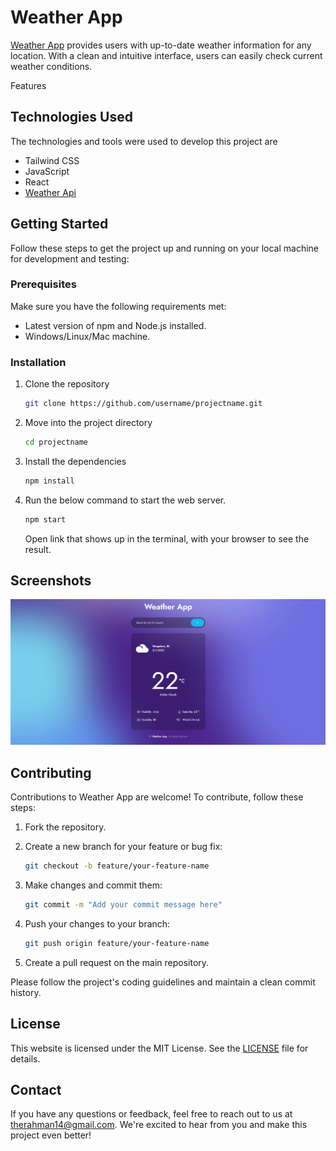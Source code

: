 # Weather App

[Weather App](https://weather-app-rahmans-projects.vercel.app/) provides users with up-to-date weather information for any location. With a clean and intuitive interface, users can easily check current weather conditions.

Features

## Technologies Used

The technologies and tools were used to develop this project are

- Tailwind CSS
- JavaScript
- React
- [Weather Api](https://openweathermap.org/)

## Getting Started

Follow these steps to get the project up and running on your local machine for development and testing:

### Prerequisites

Make sure you have the following requirements met:

- Latest version of npm and Node.js installed.
- Windows/Linux/Mac machine.

### Installation

1. Clone the repository

   ```bash
   git clone https://github.com/username/projectname.git
   ```

2. Move into the project directory

   ```bash
   cd projectname
   ```

3. Install the dependencies

   ```bash
   npm install
   ```

4. Run the below command to start the web server.

   ```bash
   npm start
   ```

   Open link that shows up in the terminal, with your browser to see the result.

## Screenshots

![Homepage](./public/Pictures/Homepage.png)

## Contributing

Contributions to Weather App are welcome! To contribute, follow these steps:

1. Fork the repository.
2. Create a new branch for your feature or bug fix:

   ```bash
   git checkout -b feature/your-feature-name
   ```

3. Make changes and commit them:

   ```bash
   git commit -m "Add your commit message here"
   ```

4. Push your changes to your branch:

   ```bash
   git push origin feature/your-feature-name
   ```

5. Create a pull request on the main repository.

Please follow the project's coding guidelines and maintain a clean commit history.

## License

This website is licensed under the MIT License. See the [LICENSE](LICENSE) file for details.

## Contact

If you have any questions or feedback, feel free to reach out to us at <therahman14@gmail.com>. We're excited to hear from you and make this project even better!
